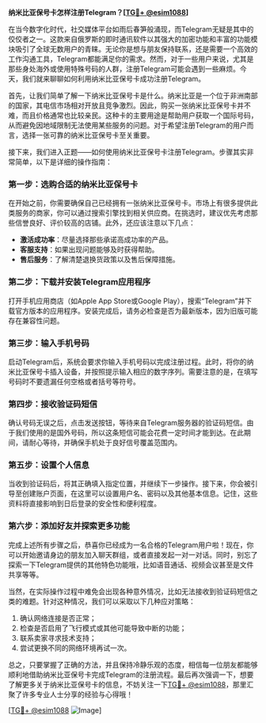 **纳米比亚保号卡怎样注册Telegram？[[TG💪+ @esim1088](https://t.me/s/esim1088)]**

在当今数字化时代，社交媒体平台如雨后春笋般涌现，而Telegram无疑是其中的佼佼者之一。这款来自俄罗斯的即时通讯软件以其强大的加密功能和丰富的功能模块吸引了全球无数用户的青睐。无论你是想与朋友保持联系，还是需要一个高效的工作沟通工具，Telegram都能满足你的需求。然而，对于一些用户来说，尤其是那些身处海外或使用特殊号码的人群，注册Telegram可能会遇到一些麻烦。今天，我们就来聊聊如何利用纳米比亚保号卡成功注册Telegram。

首先，让我们简单了解一下纳米比亚保号卡是什么。纳米比亚是一个位于非洲南部的国家，其电信市场相对开放且竞争激烈。因此，购买一张纳米比亚保号卡并不难，而且价格通常也比较亲民。这种卡的主要用途是帮助用户获取一个国际号码，从而避免因地域限制无法使用某些服务的问题。对于希望注册Telegram的用户而言，选择一张可靠的纳米比亚保号卡至关重要。

接下来，我们进入正题——如何使用纳米比亚保号卡注册Telegram。步骤其实非常简单，以下是详细的操作指南：

### 第一步：选购合适的纳米比亚保号卡

在开始之前，你需要确保自己已经拥有一张纳米比亚保号卡。市场上有很多提供此类服务的商家，你可以通过搜索引擎找到相关供应商。在挑选时，建议优先考虑那些信誉良好、评价较高的店铺。此外，还应该注意以下几点：
- **激活成功率**：尽量选择那些承诺高成功率的产品。
- **客服支持**：如果出现问题能够及时获得帮助。
- **售后服务**：了解清楚退换货政策以及售后保障措施。

### 第二步：下载并安装Telegram应用程序

打开手机应用商店（如Apple App Store或Google Play），搜索“Telegram”并下载官方版本的应用程序。安装完成后，请务必检查是否为最新版本，因为旧版可能存在兼容性问题。

### 第三步：输入手机号码

启动Telegram后，系统会要求你输入手机号码以完成注册过程。此时，将你的纳米比亚保号卡插入设备，并按照提示输入相应的数字序列。需要注意的是，在填写号码时不要遗漏任何空格或者括号等符号。

### 第四步：接收验证码短信

确认号码无误之后，点击发送按钮，等待来自Telegram服务器的验证码短信。由于我们使用的是国外号码，所以这条短信可能会花费一定时间才能到达。在此期间，请耐心等待，并确保手机处于良好信号覆盖范围内。

### 第五步：设置个人信息

当收到验证码后，将其正确填入指定位置，并继续下一步操作。接下来，你会被引导至创建账户页面，在这里可以设置用户名、密码以及其他基本信息。记住，这些资料将直接影响到日后登录的安全性和便利程度。

### 第六步：添加好友并探索更多功能

完成上述所有步骤之后，恭喜你已经成为一名合格的Telegram用户啦！现在，你可以开始邀请身边的朋友加入聊天群组，或者直接发起一对一对话。同时，别忘了探索一下Telegram提供的其他特色功能哦，比如语音通话、视频会议甚至是文件共享等等。

当然，在实际操作过程中难免会出现各种意外情况，比如无法接收到验证码短信之类的难题。针对这种情况，我们可以采取以下几种应对策略：

1. 确认网络连接是否正常；
2. 检查是否启用了飞行模式或其他可能导致中断的功能；
3. 联系卖家寻求技术支持；
4. 尝试更换不同的网络环境再试一次。

总之，只要掌握了正确的方法，并且保持冷静乐观的态度，相信每一位朋友都能够顺利地借助纳米比亚保号卡完成Telegram的注册流程。最后再次强调一下，想要了解更多关于纳米比亚保号卡的信息，不妨关注一下[TG💪+ @esim1088](https://t.me/s/esim1088)，那里汇聚了许多专业人士分享的经验与心得哦！

[[TG💪+ @esim1088](https://t.me/s/esim1088) ![Image](https://i.postimg.cc/4NQfJmqS/Snipaste-2025-05-13-00-14-12.png)]